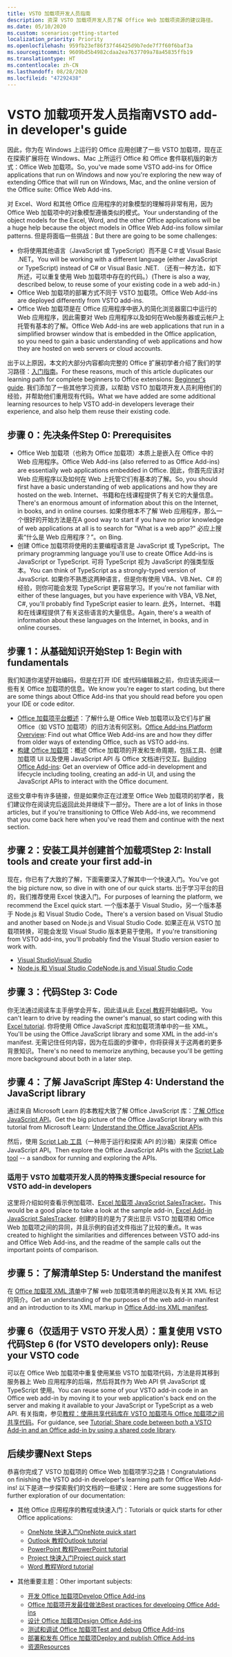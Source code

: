 ```yaml
---
title: VSTO 加载项开发人员指南
description: 资深 VSTO 加载项开发人员了解 Office Web 加载项资源的建议路径。
ms.date: 05/10/2020
ms.custom: scenarios:getting-started
localization_priority: Priority
ms.openlocfilehash: 959fb23ef86f37f46425d9b7ede7f7f60f6baf3a
ms.sourcegitcommit: 9609bd5b4982cdaa2ea7637709a78a45835ffb19
ms.translationtype: HT
ms.contentlocale: zh-CN
ms.lasthandoff: 08/28/2020
ms.locfileid: "47292438"
---
```

# <a name="vsto-add-in-developers-guide"></a><span data-ttu-id="17d8c-103">VSTO 加载项开发人员指南</span><span class="sxs-lookup"><span data-stu-id="17d8c-103">VSTO add-in developer's guide</span></span>

<span data-ttu-id="17d8c-104">因此，你为在 Windows 上运行的 Office 应用创建了一些 VSTO 加载项，现在正在探索扩展将在 Windows、Mac 上所运行 Office 和 Office 套件联机版的新方式：Office Web 加载项。</span><span class="sxs-lookup"><span data-stu-id="17d8c-104">So, you've made some VSTO add-ins for Office applications that run on Windows and now you're exploring the new way of extending Office that will run on Windows, Mac, and the online version of the Office suite: Office Web Add-ins.</span></span>

<span data-ttu-id="17d8c-105">对 Excel、Word 和其他 Office 应用程序的对象模型的理解将非常有用，因为 Office Web 加载项中的对象模型遵循类似的模式。</span><span class="sxs-lookup"><span data-stu-id="17d8c-105">Your understanding of the object models for the Excel, Word, and the other Office applications will be a huge help because the object models in Office Web Add-ins follow similar patterns.</span></span> <span data-ttu-id="17d8c-106">但是将面临一些挑战：</span><span class="sxs-lookup"><span data-stu-id="17d8c-106">But there are going to be some challenges:</span></span>

- <span data-ttu-id="17d8c-107">你将使用其他语言（JavaScript 或 TypeScript）而不是 C＃或 Visual Basic .NET。</span><span class="sxs-lookup"><span data-stu-id="17d8c-107">You will be working with a different language (either JavaScript or TypeScript) instead of C# or Visual Basic .NET.</span></span> <span data-ttu-id="17d8c-108">（还有一种方法，如下所述，可以重复使用 Web 加载项中存在的代码。）</span><span class="sxs-lookup"><span data-stu-id="17d8c-108">(There is also a way, described below, to reuse some of your existing code in a web add-in.)</span></span>
- <span data-ttu-id="17d8c-109">Office Web 加载项的部署方式不同于 VSTO 加载项。</span><span class="sxs-lookup"><span data-stu-id="17d8c-109">Office Web Add-ins are deployed differently from VSTO add-ins.</span></span>
- <span data-ttu-id="17d8c-110">Office Web 加载项是在 Office 应用程序中嵌入的简化浏览器窗口中运行的 Web 应用程序，因此需要对 Web 应用程序以及如何在Web服务器或云帐户上托管有基本的了解。</span><span class="sxs-lookup"><span data-stu-id="17d8c-110">Office Web Add-ins are web applications that run in a simplified browser window that is embedded in the Office application, so you need to gain a basic understanding of web applications and how they are hosted on web servers or cloud accounts.</span></span> 

<span data-ttu-id="17d8c-111">出于以上原因，本文的大部分内容都向完整的 Office 扩展初学者介绍了我们的学习路径：[入门指南](learning-path-beginner.md)。</span><span class="sxs-lookup"><span data-stu-id="17d8c-111">For these reasons, much of this article duplicates our learning path for complete beginners to Office extensions: [Beginner's guide](learning-path-beginner.md).</span></span> <span data-ttu-id="17d8c-112">我们添加了一些其他学习资源，以帮助 VSTO 加载项开发人员利用他们的经验，并帮助他们重用现有代码。</span><span class="sxs-lookup"><span data-stu-id="17d8c-112">What we have added are some additional learning resources to help VSTO add-in developers leverage their experience, and also help them reuse their existing code.</span></span>

## <a name="step-0-prerequisites"></a><span data-ttu-id="17d8c-113">步骤 0：先决条件</span><span class="sxs-lookup"><span data-stu-id="17d8c-113">Step 0: Prerequisites</span></span>

- <span data-ttu-id="17d8c-114">Office Web 加载项（也称为 Office 加载项）本质上是嵌入在 Office 中的 Web 应用程序。</span><span class="sxs-lookup"><span data-stu-id="17d8c-114">Office Web Add-ins (also referred to as Office Add-ins) are essentially web applications embedded in Office.</span></span> <span data-ttu-id="17d8c-115">因此，你首先应该对 Web 应用程序以及如何在 Web 上托管它们有基本的了解。</span><span class="sxs-lookup"><span data-stu-id="17d8c-115">So, you should first have a basic understanding of web applications and how they are hosted on the web.</span></span> <span data-ttu-id="17d8c-116">Internet、书籍和在线课程提供了有关它的大量信息。</span><span class="sxs-lookup"><span data-stu-id="17d8c-116">There's an enormous amount of information about this on the Internet, in books, and in online courses.</span></span> <span data-ttu-id="17d8c-117">如果你根本不了解 Web 应用程序，那么一个很好的开始方法是在</span><span class="sxs-lookup"><span data-stu-id="17d8c-117">A good way to start if you have no prior knowledge of web applications at all is to search for "What is a web app?"</span></span> <span data-ttu-id="17d8c-118">必应上搜索“什么是 Web 应用程序？”。</span><span class="sxs-lookup"><span data-stu-id="17d8c-118">on Bing.</span></span>
- <span data-ttu-id="17d8c-119">创建 Office 加载项将使用的主要编程语言是 JavaScript 或 TypeScript。</span><span class="sxs-lookup"><span data-stu-id="17d8c-119">The primary programming language you'll use to create Office Add-ins is JavaScript or TypeScript.</span></span> <span data-ttu-id="17d8c-120">可将 TypeScript 视为 JavaScript 的强类型版本。</span><span class="sxs-lookup"><span data-stu-id="17d8c-120">You can think of TypeScript as a strongly-typed version of JavaScript.</span></span> <span data-ttu-id="17d8c-121">如果你不熟悉这两种语言，但是你有使用 VBA、VB.Net、C# 的经验，则你可能会发现 TypeScript 更容易学习。</span><span class="sxs-lookup"><span data-stu-id="17d8c-121">If you're not familiar with either of these languages, but you have experience with VBA, VB.Net, C#, you'll probably find TypeScript easier to learn.</span></span> <span data-ttu-id="17d8c-122">此外，Internet、书籍和在线课程提供了有关这些语言的大量信息。</span><span class="sxs-lookup"><span data-stu-id="17d8c-122">Again, there's a wealth of information about these languages on the Internet, in books, and in online courses.</span></span>

## <a name="step-1-begin-with-fundamentals"></a><span data-ttu-id="17d8c-123">步骤 1：从基础知识开始</span><span class="sxs-lookup"><span data-stu-id="17d8c-123">Step 1: Begin with fundamentals</span></span>

<span data-ttu-id="17d8c-124">我们知道你渴望开始编码，但是在打开 IDE 或代码编辑器之前，你应该先阅读一些有关 Office 加载项的信息。</span><span class="sxs-lookup"><span data-stu-id="17d8c-124">We know you're eager to start coding, but there are some things about Office Add-ins that you should read before you open your IDE or code editor.</span></span>

- <span data-ttu-id="17d8c-125">[Office 加载项平台概述](office-add-ins.md)：了解什么是 Office Web 加载项以及它们与扩展 Office（如 VSTO 加载项）的旧方法有何区别。</span><span class="sxs-lookup"><span data-stu-id="17d8c-125">[Office Add-ins Platform Overview](office-add-ins.md): Find out what Office Web Add-ins are and how they differ from older ways of extending Office, such as VSTO add-ins.</span></span>
- <span data-ttu-id="17d8c-126">[构建 Office 加载项](office-add-ins-fundamentals.md)：概述 Office 加载项的开发和生命周期，包括工具、创建加载项 UI 以及使用 JavaScript API 与 Office 文档进行交互。</span><span class="sxs-lookup"><span data-stu-id="17d8c-126">[Building Office Add-ins](office-add-ins-fundamentals.md): Get an overview of Office add-in development and lifecycle including tooling, creating an add-in UI, and using the JavaScript APIs to interact with the Office document.</span></span>

<span data-ttu-id="17d8c-127">这些文章中有许多链接，但是如果你正在过渡至 Office Web 加载项的初学者，我们建议你在阅读完后返回此处并继续下一部分。</span><span class="sxs-lookup"><span data-stu-id="17d8c-127">There are a lot of links in those articles, but if you're transitioning to Office Web Add-ins, we recommend that you come back here when you've read them and continue with the next section.</span></span>

## <a name="step-2-install-tools-and-create-your-first-add-in"></a><span data-ttu-id="17d8c-128">步骤 2：安装工具并创建首个加载项</span><span class="sxs-lookup"><span data-stu-id="17d8c-128">Step 2: Install tools and create your first add-in</span></span>

<span data-ttu-id="17d8c-129">现在，你已有了大致的了解，下面需要深入了解其中一个快速入门。</span><span class="sxs-lookup"><span data-stu-id="17d8c-129">You've got the big picture now, so dive in with one of our quick starts.</span></span> <span data-ttu-id="17d8c-130">出于学习平台的目的，我们推荐使用 Excel 快速入门。</span><span class="sxs-lookup"><span data-stu-id="17d8c-130">For purposes of learning the platform, we recommend the Excel quick start.</span></span> <span data-ttu-id="17d8c-131">一个版本基于 Visual Studio，另一个版本基于 Node.js 和 Visual Studio Code。</span><span class="sxs-lookup"><span data-stu-id="17d8c-131">There's a version based on Visual Studio and another based on Node.js and Visual Studio Code.</span></span> <span data-ttu-id="17d8c-132">如果正在从 VSTO 加载项转换，可能会发现 Visual Studio 版本更易于使用。</span><span class="sxs-lookup"><span data-stu-id="17d8c-132">If you're transitioning from VSTO add-ins, you'll probably find the Visual Studio version easier to work with.</span></span>

- [<span data-ttu-id="17d8c-133">Visual Studio</span><span class="sxs-lookup"><span data-stu-id="17d8c-133">Visual Studio</span></span>](../quickstarts/excel-quickstart-jquery.md?tabs=visualstudio)
- [<span data-ttu-id="17d8c-134">Node.js 和 Visual Studio Code</span><span class="sxs-lookup"><span data-stu-id="17d8c-134">Node.js and Visual Studio Code</span></span>](../quickstarts/excel-quickstart-jquery.md?tabs=yeomangenerator)

## <a name="step-3-code"></a><span data-ttu-id="17d8c-135">步骤 3：代码</span><span class="sxs-lookup"><span data-stu-id="17d8c-135">Step 3: Code</span></span>

<span data-ttu-id="17d8c-136">你无法通过阅读车主手册学会开车，因此请从此 [Excel 教程](../tutorials/excel-tutorial.md)开始编码吧。</span><span class="sxs-lookup"><span data-stu-id="17d8c-136">You can't learn to drive by reading the owner's manual, so start coding with this [Excel tutorial](../tutorials/excel-tutorial.md).</span></span> <span data-ttu-id="17d8c-137">你将使用 Office JavaScript 库和加载项清单中的一些 XML。</span><span class="sxs-lookup"><span data-stu-id="17d8c-137">You'll be using the Office JavaScript library and some XML in the add-in's manifest.</span></span> <span data-ttu-id="17d8c-138">无需记住任何内容，因为在后面的步骤中，你将获得关于这两者的更多背景知识。</span><span class="sxs-lookup"><span data-stu-id="17d8c-138">There's no need to memorize anything, because you'll be getting more background about both in a later step.</span></span>

## <a name="step-4-understand-the-javascript-library"></a><span data-ttu-id="17d8c-139">步骤 4：了解 JavaScript 库</span><span class="sxs-lookup"><span data-stu-id="17d8c-139">Step 4: Understand the JavaScript library</span></span>

<span data-ttu-id="17d8c-140">通过来自 Microsoft Learn 的本教程大致了解 Office JavaScript 库：[了解 Office JavaScript API](/learn/modules/intro-office-add-ins/3-apis)。</span><span class="sxs-lookup"><span data-stu-id="17d8c-140">Get the big picture of the Office JavaScript library with this tutorial from Microsoft Learn: [Understand the Office JavaScript APIs](/learn/modules/intro-office-add-ins/3-apis).</span></span>

<span data-ttu-id="17d8c-141">然后，使用 [Script Lab 工具](explore-with-script-lab.md)（一种用于运行和探索 API 的沙箱）来探索 Office JavaScript API。</span><span class="sxs-lookup"><span data-stu-id="17d8c-141">Then explore the Office JavaScript APIs with the [Script Lab tool](explore-with-script-lab.md) -- a sandbox for running and exploring the APIs.</span></span>

### <a name="special-resource-for-vsto-add-in-developers"></a><span data-ttu-id="17d8c-142">适用于 VSTO 加载项开发人员的特殊支援</span><span class="sxs-lookup"><span data-stu-id="17d8c-142">Special resource for VSTO add-in developers</span></span>

<span data-ttu-id="17d8c-143">这里将介绍如何查看示例加载项、[Excel 加载项 JavaScript SalesTracker](https://github.com/OfficeDev/Excel-Add-in-JavaScript-SalesTracker)。</span><span class="sxs-lookup"><span data-stu-id="17d8c-143">This would be a good place to take a look at the sample add-in, [Excel Add-in JavaScript SalesTracker](https://github.com/OfficeDev/Excel-Add-in-JavaScript-SalesTracker).</span></span> <span data-ttu-id="17d8c-144">创建的目的是为了突出显示 VSTO 加载项和 Office Web 加载项之间的异同，并且示例的自述文件指出了比较的重点。</span><span class="sxs-lookup"><span data-stu-id="17d8c-144">It was created to highlight the similarities and differences between VSTO add-ins and Office Web Add-ins, and the readme of the sample calls out the important points of comparison.</span></span>

## <a name="step-5-understand-the-manifest"></a><span data-ttu-id="17d8c-145">步骤 5：了解清单</span><span class="sxs-lookup"><span data-stu-id="17d8c-145">Step 5: Understand the manifest</span></span>

<span data-ttu-id="17d8c-146">在 [Office 加载项 XML 清单](../develop/add-in-manifests.md)中了解 web 加载项清单的用途以及有关其 XML 标记的简介。</span><span class="sxs-lookup"><span data-stu-id="17d8c-146">Get an understanding of the purposes of the web add-in manifest and an introduction to its XML markup in [Office Add-ins XML manifest](../develop/add-in-manifests.md).</span></span>

## <a name="step-6-for-vsto-developers-only-reuse-your-vsto-code"></a><span data-ttu-id="17d8c-147">步骤 6（仅适用于 VSTO 开发人员）：重复使用 VSTO 代码</span><span class="sxs-lookup"><span data-stu-id="17d8c-147">Step 6 (for VSTO developers only): Reuse your VSTO code</span></span>

<span data-ttu-id="17d8c-148">可以在 Office Web 加载项中重复使用某些 VSTO 加载项代码，方法是将其移到服务器上 Web 应用程序的后端，然后将其作为 Web API 供 JavaScript 或 TypeScript 使用。</span><span class="sxs-lookup"><span data-stu-id="17d8c-148">You can reuse some of your VSTO add-in code in an Office web add-in by moving it to your web application's back end on the server and making it available to your JavaScript or TypeScript as a web API.</span></span> <span data-ttu-id="17d8c-149">有关指南，参见[教程：使用共享代码库在 VSTO 加载项与 Office 加载项之间共享代码](../tutorials/migrate-vsto-to-office-add-in-shared-code-library-tutorial.md)。</span><span class="sxs-lookup"><span data-stu-id="17d8c-149">For guidance, see [Tutorial: Share code between both a VSTO Add-in and an Office add-in by using a shared code library](../tutorials/migrate-vsto-to-office-add-in-shared-code-library-tutorial.md).</span></span>

## <a name="next-steps"></a><span data-ttu-id="17d8c-150">后续步骤</span><span class="sxs-lookup"><span data-stu-id="17d8c-150">Next Steps</span></span>

<span data-ttu-id="17d8c-151">恭喜你完成了 VSTO 加载项的 Office Web 加载项学习之路！</span><span class="sxs-lookup"><span data-stu-id="17d8c-151">Congratulations on finishing the VSTO add-in developer's learning path for Office Web Add-ins!</span></span> <span data-ttu-id="17d8c-152">以下是进一步探索我们的文档的一些建议：</span><span class="sxs-lookup"><span data-stu-id="17d8c-152">Here are some suggestions for further exploration of our documentation:</span></span>

- <span data-ttu-id="17d8c-153">其他 Office 应用程序的教程或快速入门：</span><span class="sxs-lookup"><span data-stu-id="17d8c-153">Tutorials or quick starts for other Office applications:</span></span>

  - [<span data-ttu-id="17d8c-154">OneNote 快速入门</span><span class="sxs-lookup"><span data-stu-id="17d8c-154">OneNote quick start</span></span>](../quickstarts/onenote-quickstart.md)
  - [<span data-ttu-id="17d8c-155">Outlook 教程</span><span class="sxs-lookup"><span data-stu-id="17d8c-155">Outlook tutorial</span></span>](/outlook/add-ins/addin-tutorial)
  - [<span data-ttu-id="17d8c-156">PowerPoint 教程</span><span class="sxs-lookup"><span data-stu-id="17d8c-156">PowerPoint tutorial</span></span>](../tutorials/powerpoint-tutorial.md)
  - [<span data-ttu-id="17d8c-157">Project 快速入门</span><span class="sxs-lookup"><span data-stu-id="17d8c-157">Project quick start</span></span>](../quickstarts/project-quickstart.md)
  - [<span data-ttu-id="17d8c-158">Word 教程</span><span class="sxs-lookup"><span data-stu-id="17d8c-158">Word tutorial</span></span>](../tutorials/word-tutorial.md)

- <span data-ttu-id="17d8c-159">其他重要主题：</span><span class="sxs-lookup"><span data-stu-id="17d8c-159">Other important subjects:</span></span>

  - [<span data-ttu-id="17d8c-160">开发 Office 加载项</span><span class="sxs-lookup"><span data-stu-id="17d8c-160">Develop Office Add-ins</span></span>](../develop/develop-overview.md)
  - [<span data-ttu-id="17d8c-161">Office 加载项开发最佳做法</span><span class="sxs-lookup"><span data-stu-id="17d8c-161">Best practices for developing Office Add-ins</span></span>](../concepts/add-in-development-best-practices.md)
  - [<span data-ttu-id="17d8c-162">设计 Office 加载项</span><span class="sxs-lookup"><span data-stu-id="17d8c-162">Design Office Add-ins</span></span>](../design/add-in-design.md)
  - [<span data-ttu-id="17d8c-163">测试和调试 Office 加载项</span><span class="sxs-lookup"><span data-stu-id="17d8c-163">Test and debug Office Add-ins</span></span>](../testing/test-debug-office-add-ins.md)
  - [<span data-ttu-id="17d8c-164">部署和发布 Office 加载项</span><span class="sxs-lookup"><span data-stu-id="17d8c-164">Deploy and publish Office Add-ins</span></span>](../publish/publish.md)
  - [<span data-ttu-id="17d8c-165">资源</span><span class="sxs-lookup"><span data-stu-id="17d8c-165">Resources</span></span>](../resources/resources-links-help.md)
